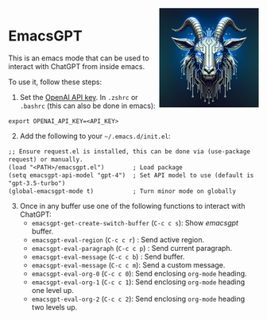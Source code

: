 <img src="https://raw.githubusercontent.com/oneself/emacsgpt/main/images/emacsgpt.png" width="200" align="right" title="macsGPT Logo" />

# EmacsGPT

This is an emacs mode that can be used to interact with ChatGPT from inside
emacs. 

To use it, follow these steps:

1. Set the [OpenAI API key](https://platform.openai.com/api-keys). In `.zshrc` or `.bashrc` (this can also be done in emacs):
```
export OPENAI_API_KEY=<API_KEY>
```
2. Add the following to your `~/.emacs.d/init.el`:
```
;; Ensure request.el is installed, this can be done via (use-package request) or manually.
(load "<PATH>/emacsgpt.el")        ; Load package
(setq emacsgpt-api-model "gpt-4")  ; Set API model to use (default is "gpt-3.5-turbo")
(global-emacsgpt-mode t)           ; Turn minor mode on globally
```
3. Once in any buffer use one of the following functions to interact with ChatGPT:
   - `emacsgpt-get-create-switch-buffer` (`C-c c s`): Show *emacsgpt* buffer.
   - `emacsgpt-eval-region` (`C-c c r`) : Send active region.
   - `emacsgpt-eval-paragraph` (`C-c c p`) : Send current paragraph.
   - `emacsgpt-eval-message` (`C-c c b`) : Send buffer.
   - `emacsgpt-eval-message` (`C-c c m`): Send a custom message.
   - `emacsgpt-eval-org-0` (`C-c c 0`): Send enclosing `org-mode` heading.
   - `emacsgpt-eval-org-1` (`C-c c 1`): Send enclosing `org-mode` heading one level up.
   - `emacsgpt-eval-org-2` (`C-c c 2`): Send enclosing `org-mode` heading two levels up.
